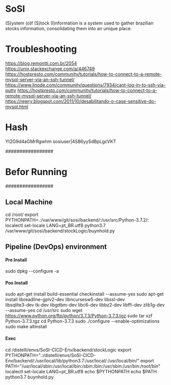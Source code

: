 # SoSI
(S)ystem (o)f (S)tock (I)nformation is a system used to gather brazilian stocks information, consolidating them into an unique place.

# Troubleshooting
https://blog.remontti.com.br/2054
https://unix.stackexchange.com/a/446749
https://hostpresto.com/community/tutorials/how-to-connect-to-a-remote-mysql-server-via-an-ssh-tunnel/
https://www.linode.com/community/questions/7934/cant-log-in-to-ssh-via-putty
https://hostpresto.com/community/tutorials/how-to-connect-to-a-remote-mysql-server-via-an-ssh-tunnel/
https://rewry.blogspot.com/2011/10/desabilitando-o-case-sensitive-do-mysql.html

# Hash
Yt2G9d4aGMrRgwhm
sosiuser|4S86yySdBpLgcVKT

#################
# Befor Running #
#################

## Local Machine
cd /root/
export PYTHONPATH=.:/var/www/git/sosi/backend/:/usr/src/Python-3.7.2/:
localectl set-locale LANG=pt_BR.utf8
python3.7 /var/www/git/sosi/backend/stockLogic/buynhold.py 

## Pipeline (DevOps) environment
#### Pre Install
sudo dpkg --configure -a
#### Pos Install
sudo apt-get install build-essential checkinstall --assume-yes
sudo apt-get install libreadline-gplv2-dev libncursesw5-dev libssl-dev \
    libsqlite3-dev tk-dev libgdbm-dev libc6-dev libbz2-dev libffi-dev zlib1g-dev --assume-yes
cd /usr/src
sudo wget https://www.python.org/ftp/python/3.7.3/Python-3.7.3.tgz
sudo tar xzf Python-3.7.3.tgz
cd Python-3.7.3
sudo ./configure --enable-optimizations
sudo make altinstall
#### Exec
cd /distelli/envs/SoSI-CICD-Env/backend/stockLogic
export PYTHONPATH=".:/distelli/envs/SoSI-CICD-Env/backend/:/usr/local/lib/python3.7:/usr/local/:/usr/local/bin/"
export PATH="/usr/local/sbin:/usr/local/bin:/sbin:/bin:/usr/sbin:/usr/bin:/root/bin"
localectl set-locale LANG=pt_BR.utf8
echo $PYTHONPATH
echo $PATH
python3.7 buynhold.py 
